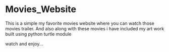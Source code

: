 # Movies_Website
This is a simple my favorite movies website where you can watch those movies trailer.
And also along with these movies i have included my art work built using python turtle module

watch and enjoy...
